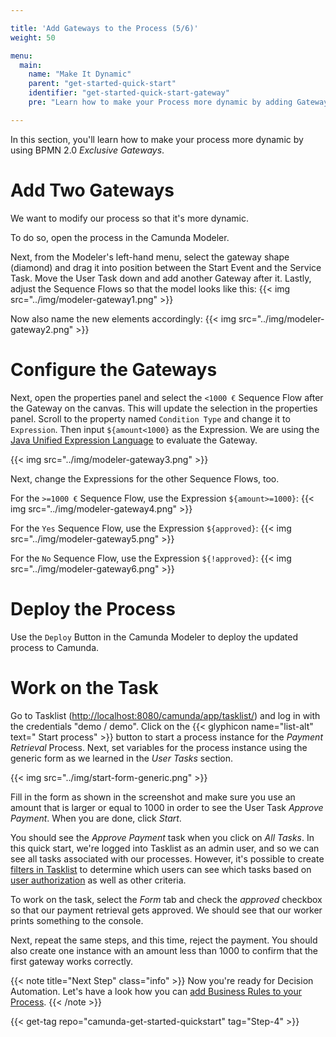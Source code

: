 ```yaml
---

title: 'Add Gateways to the Process (5/6)'
weight: 50

menu:
  main:
    name: "Make It Dynamic"
    parent: "get-started-quick-start"
    identifier: "get-started-quick-start-gateway"
    pre: "Learn how to make your Process more dynamic by adding Gateways to the Process."

---
```


In this section, you'll learn how to make your process more dynamic by using BPMN 2.0 *Exclusive Gateways*.

# Add Two Gateways
We want to modify our process so that it's more dynamic.

To do so, open the process in the Camunda Modeler.

Next, from the Modeler's left-hand menu, select the gateway shape (diamond) and drag it into position between the Start Event and the Service Task. Move the User Task down and add another Gateway after it. Lastly, adjust the Sequence Flows so that the model looks like this:
{{< img src="../img/modeler-gateway1.png" >}}

Now also name the new elements accordingly:
{{< img src="../img/modeler-gateway2.png" >}}

# Configure the Gateways

Next, open the properties panel and select the `<1000 €` Sequence Flow after the Gateway on the canvas. This will update the selection in the properties panel.
Scroll to the property named `Condition Type` and change it to `Expression`. Then input `${amount<1000}` as the Expression.
We are using the [Java Unified Expression Language](https://docs.camunda.org/manual/latest/user-guide/process-engine/expression-language/) to evaluate the Gateway.

{{< img src="../img/modeler-gateway3.png" >}}

Next, change the Expressions for the other Sequence Flows, too.

For the `>=1000 €` Sequence Flow, use the Expression `${amount>=1000}`:
{{< img src="../img/modeler-gateway4.png" >}}


For the `Yes` Sequence Flow, use the Expression `${approved}`:
{{< img src="../img/modeler-gateway5.png" >}}

For the `No` Sequence Flow, use the Expression `${!approved}`:
{{< img src="../img/modeler-gateway6.png" >}}

# Deploy the Process

Use the `Deploy` Button in the Camunda Modeler to deploy the updated process to Camunda.

# Work on the Task

Go to Tasklist ([http://localhost:8080/camunda/app/tasklist/](http://localhost:8080/camunda/app/tasklist/)) and log in with the credentials "demo / demo".
Click on the {{< glyphicon name="list-alt" text=" Start process" >}} button to start a process instance for the *Payment Retrieval* Process.
Next, set variables for the process instance using the generic form as we learned in the *User Tasks* section.

{{< img src="../img/start-form-generic.png" >}}

Fill in the form as shown in the screenshot and make sure you use an amount that is larger or equal to 1000 in order to see the User Task *Approve Payment*.
When you are done, click *Start*.

You should see the *Approve Payment* task when you click on *All Tasks*. In this quick start, we're logged into Tasklist as an admin user, and so we can see all tasks associated with our processes. However, it's possible to create [filters in Tasklist](/manual/latest/webapps/tasklist/filters/) to determine which users can see which tasks based on [user authorization](/manual/latest/webapps/admin/authorization-management/) as well as other criteria.

To work on the task, select the *Form* tab and check the *approved* checkbox so that our payment retrieval gets approved.
We should see that our worker prints something to the console.

Next, repeat the same steps, and this time, reject the payment. You should also create one instance with an amount less than 1000 to confirm that the first gateway works correctly.

{{< note title="Next Step" class="info" >}}
Now you're ready for Decision Automation. Let's have a look how you can [add Business Rules to your Process](/get-started/quick-start/decision-automation/).
{{< /note >}}

{{< get-tag repo="camunda-get-started-quickstart" tag="Step-4" >}}
